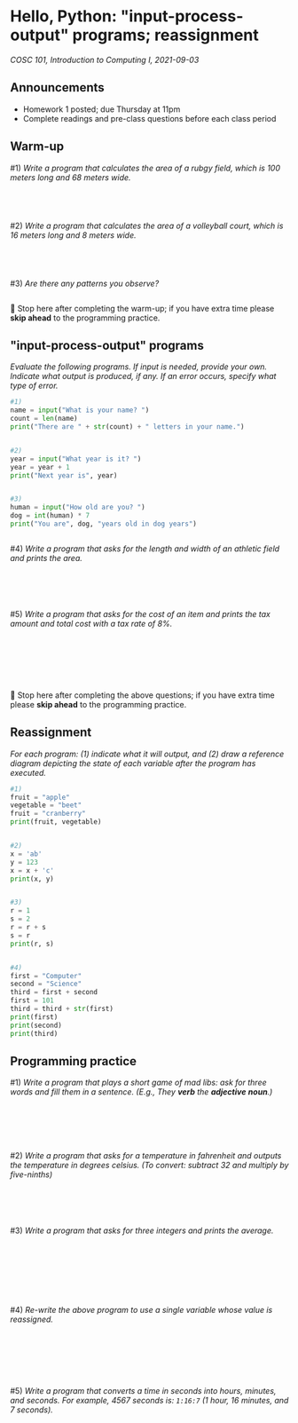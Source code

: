 # Hello, Python: "input-process-output" programs; reassignment
_COSC 101, Introduction to Computing I, 2021-09-03_

## Announcements
* Homework 1 posted; due Thursday at 11pm
* Complete readings and pre-class questions before each class period

## Warm-up
\#1) _Write a program that calculates the area of a rubgy field, which is 100 meters long and 68 meters wide._

```Python





```

\#2) _Write a program that calculates the area of a volleyball court, which is 16 meters long and 8 meters wide._

```Python





```

\#3) _Are there any patterns you observe?_

```

```
🛑 Stop here after completing the warm-up; if you have extra time please **skip ahead** to the programming practice.

## "input-process-output" programs

_Evaluate the following programs. If input is needed, provide your own. Indicate what output is produced, if any. If an error occurs, specify what type of error._


```python
#1)
name = input("What is your name? ")
count = len(name)
print("There are " + str(count) + " letters in your name.")
```

```

```


```python
#2)
year = input("What year is it? ")
year = year + 1
print("Next year is", year)
```

```

```


```python
#3)
human = input("How old are you? ")
dog = int(human) * 7
print("You are", dog, "years old in dog years")
```

```

```

\#4) _Write a program that asks for the length and width of an athletic field and prints the area._

```





```

\#5) _Write a program that asks for the cost of an item and prints the tax amount and total cost with a tax rate of 8%._

```







```
🛑 Stop here after completing the above questions; if you have extra time please **skip ahead** to the programming practice.

## Reassignment

_For each program: (1) indicate what it will output, and (2) draw a reference diagram depicting the state of each variable after the program has executed._


```python
#1)
fruit = "apple"
vegetable = "beet"
fruit = "cranberry"
print(fruit, vegetable)
```

```

```


```python
#2)
x = 'ab'
y = 123
x = x + 'c'
print(x, y)
```

```

```


```python
#3)
r = 1
s = 2
r = r + s
s = r
print(r, s)
```

```

```


```python
#4)
first = "Computer"
second = "Science"
third = first + second
first = 101
third = third + str(first)
print(first)
print(second)
print(third)
```

<div style="page-break-after:always;"></div>

## Programming practice

\#1) _Write a program that plays a short game of mad libs: ask for three words and fill them in a sentence. (E.g., They **verb** the **adjective** **noun**.)_

```






```

\#2) _Write a program that asks for a temperature in fahrenheit and outputs the temperature in degrees celsius. (To convert: subtract 32 and multiply by five-ninths)_

```





```

\#3) _Write a program that asks for three integers and prints the average._

```








```

\#4) _Re-write the above program to use a single variable whose value is reassigned._

```







```

\#5) _Write a program that converts a time in seconds into hours, minutes, and seconds. For example, 4567 seconds is: `1:16:7` (1 hour, 16 minutes, and 7 seconds)._
